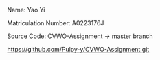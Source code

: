 Name: Yao Yi


Matriculation Number: A0223176J


Source Code: CVWO-Assignment -> master branch 


https://github.com/Pulpy-y/CVWO-Assignment.git
